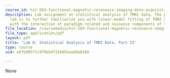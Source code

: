 ```yaml
---
course_id: hst-583-functional-magnetic-resonance-imaging-data-acquisition-and-analysis-fall-2008
description: Lab assignment on statistical analysis of fMRI data. The purpose of this
  lab is to further familiarize you with linear-model fitting of fMRI data, in particular
  with the interaction of paradigm-related and nuisance components of the linear model.
file_location: /coursemedia/hst-583-functional-magnetic-resonance-imaging-data-acquisition-and-analysis-fall-2008/e67b905f1c976b54f318d5eaadda8260_lab6b_rg.pdf
file_type: application/pdf
layout: pdf
title: 'Lab 6: Statistical Analysis of fMRI Data, Part II'
type: course
uid: e67b905f1c976b54f318d5eaadda8260

---
```

None